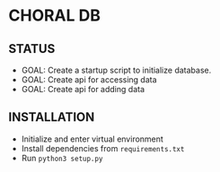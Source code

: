 # CHORAL DB

## STATUS
- GOAL: Create a startup script to initialize database.
- GOAL: Create api for accessing data
- GOAL: Create api for adding data

## INSTALLATION
- Initialize and enter virtual environment
- Install dependencies from `requirements.txt`
- Run `python3 setup.py`
